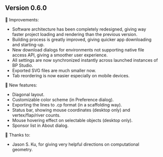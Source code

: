 
## Version 0.6.0

💪 Improvements:
- Software architecture has been completely redesigned, giving way faster project loading and rendering than the previous version.
- Building process is greatly improved, giving quicker app downloading and starting-up.
- New download dialogs for environments not supporting native file access API, giving a smoother user experience.
- All settings are now synchronized instantly across launched instances of BP Studio.
- Exported SVG files are much smaller now.
- Tab reordering is now easier especially on mobile devices.

🚀 New features:
- Diagonal layout.
- Customizable color scheme (in Preference dialog).
- Exporting the lines to .cp format (in a scaffolding way).
- Status bar, showing mouse coordinates (desktop only) and vertex/flap/river counts.
- Mouse hovering effect on selectable objects (desktop only).
- Sponsor list in About dialog.

🙏 Thanks to:
- Jason S. Ku, for giving very helpful directions on computational geometry.
